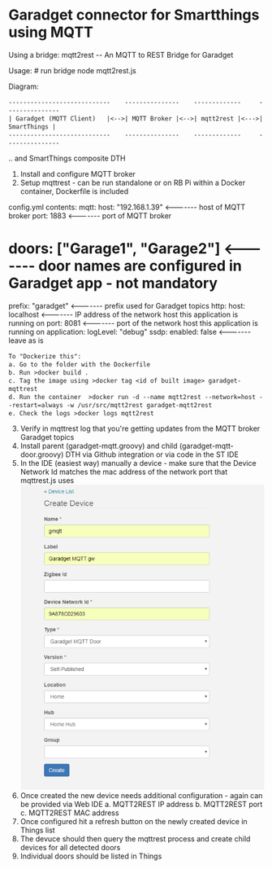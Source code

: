 # Garadget connector for Smartthings using MQTT

Using a bridge:
mqtt2rest -- An MQTT to REST Bridge for Garadget


Usage:
    # run bridge
    node mqtt2rest.js

Diagram:

    ----------------------------    ---------------    -------------     ---------------
    | Garadget (MQTT Client)   |<-->| MQTT Broker |<-->| mqtt2rest |<--->| SmartThings |
    ----------------------------    ---------------    -------------     ---------------

.. and SmartThings composite DTH

1. Install and configure MQTT broker
2. Setup mqttrest - can be run standalone or on RB Pi within a Docker container, Dockerfile is included

config.yml contents:
mqtt:
  host: "192.168.1.39"  <------- host of MQTT broker
  port: 1883            <------- port of MQTT broker
#  doors: ["Garage1", "Garage2"]   <------- door names are configured in Garadget app - not mandatory
  prefix: "garadget"    <------- prefix used for Garadget topics
http:
  host: localhost       <------- IP address of the network host this application is running on
  port: 8081            <------- port of the network host this application is running on
application:
  logLevel: "debug"
ssdp:
   enabled: false       <------- leave as is

    To "Dockerize this":
    a. Go to the folder with the Dockerfile
    b. Run >docker build .
    c. Tag the image using >docker tag <id of built image> garadget-mqttrest
    d. Run the container  >docker run -d --name mqtt2rest --network=host --restart=always -w /usr/src/mqtt2rest garadget-mqtt2rest
    e. Check the logs >docker logs mqtt2rest
3. Verify in mqttrest log that you're getting updates from the MQTT broker Garadget topics
4. Install parent (garadget-mqtt.groovy) and child (garadget-mqtt-door.groovy) DTH via Github integration or via code in the ST IDE
4. In the IDE (easiest way) manually a device - make sure that the Device Network Id matches the mac address of the network port
that mqttrest.js uses
![alt text](https://github.com/thecrazymonkey/Garadget-mqtt/blob/master/pics/dthcreate.png)
5. Once created the new device needs additional configuration - again can be provided via Web IDE
    a. MQTT2REST IP address
    b. MQTT2REST port
    c. MQTT2REST MAC address
6. Once configured hit a refresh button on the newly created device in Things list
7. The devuce should then query the mqttrest process and create child devices for all detected doors
8. Individual doors should be listed in Things

